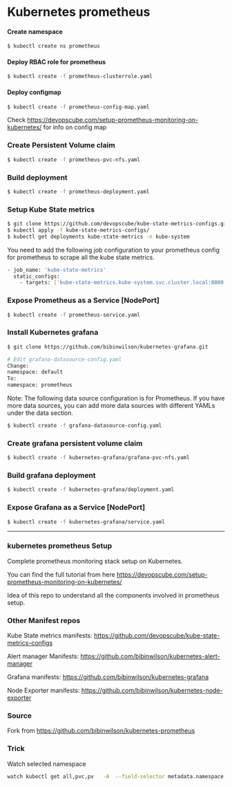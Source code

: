 # Kubernetes prometheus

#### Create namespace ###
```sh
$ kubectl create ns prometheus
```

#### Deploy RBAC role for prometheus
```sh
$ kubectl create -f prometheus-clusterrole.yaml
```

#### Deploy configmap
```sh
$ kubectl create -f prometheus-config-map.yaml
```
Check https://devopscube.com/setup-prometheus-monitoring-on-kubernetes/ for info on config map   

### Create Persistent Volume claim
```sh
$ kubectl create -f prometheus-pvc-nfs.yaml
```

### Build deployment
```sh
$ kubectl create -f prometheus-deployment.yaml
```

### Setup Kube State metrics
```sh
$ git clone https://github.com/devopscube/kube-state-metrics-configs.git
$ kubectl apply -f kube-state-metrics-configs/
$ kubectl get deployments kube-state-metrics -n kube-system
```
You need to add the following job configuration to your prometheus config for prometheus to scrape all the kube state metrics.
```sh
- job_name: 'kube-state-metrics'
  static_configs:
    - targets: ['kube-state-metrics.kube-system.svc.cluster.local:8080']
```

### Expose Prometheus as a Service [NodePort]
```sh
$ kubectl create -f prometheus-service.yaml
```

### Install Kubernetes grafana
```sh
$ git clone https://github.com/bibinwilson/kubernetes-grafana.git

# Edit grafana-datasource-config.yaml
Change:
namespace: default
To:
namespace: prometheus
```
Note: The following data source configuration is for Prometheus. If you have more data sources, you can add more data sources with different YAMLs under the data section.  

```sh
$ kubectl create -f grafana-datasource-config.yaml
```

### Create grafana persistent volume claim
```sh
$ kubectl create -f kubernetes-grafana/grafana-pvc-nfs.yaml
```
### Build grafana deployment
```sh
$ kubectl create -f kubernetes-grafana/deployment.yaml
```

### Expose Grafana as a Service [NodePort]
```sh
$ kubectl create -f kubernetes-grafana/service.yaml
```




****************************************************************************************
### kubernetes prometheus Setup

Complete prometheus monitoring stack setup on Kubernetes.

You can find the full tutorial from here https://devopscube.com/setup-prometheus-monitoring-on-kubernetes/

Idea of this repo to understand all the components involved in prometheus setup.

### Other Manifest repos

Kube State metrics manifests: https://github.com/devopscube/kube-state-metrics-configs

Alert manager Manifests: https://github.com/bibinwilson/kubernetes-alert-manager

Grafana manifests: https://github.com/bibinwilson/kubernetes-grafana

Node Exporter manifests: https://github.com/bibinwilson/kubernetes-node-exporter

### Source

Fork from https://github.com/bibinwilson/kubernetes-prometheus

### Trick
Watch selected namespace
```sh
watch kubectl get all,pvc,pv   -A  --field-selector metadata.namespace!=kube-system,metadata.namespace!=kubernetes-dashboard
```
